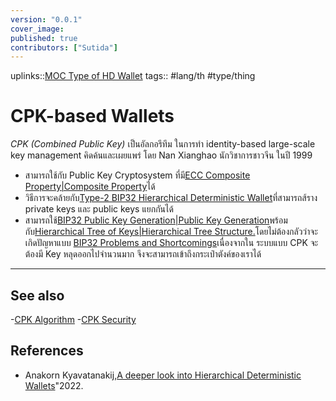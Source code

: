 ```yaml
---
version: "0.0.1"
cover_image:
published: true
contributors: ["Sutida"]
---
```

uplinks::[MOC Type of HD Wallet](./MOC%20Type%20of%20HD%20Wallet.md)
tags:: #lang/th #type/thing

# CPK-based Wallets
*CPK (Combined Public Key)* เป็นอัลกอรึทึม ในการทำ identity-based large-scale key management  คิดค้นและเผยแพร่ โดย Nan Xianghao นักวิชาการชาวจีน ในปี 1999 
- สามารถใช้กับ Public Key Cryptosystem ที่มี[ECC Composite Property|Composite Property](./ECC%20Composite%20Property|Composite%20Property.md)ได้
- วิธีการจะคล้ายกับ[Type-2 BIP32 Hierarchical Deterministic Wallet](./Type-2%20BIP32%20Hierarchical%20Deterministic%20Wallet.md)ที่สามารถส้ราง private keys และ public keys แยกกันได้ 
- สามารถใช้[BIP32 Public Key Generation|Public Key Generation](./BIP32%20Public%20Key%20Generation|Public%20Key%20Generation.md)พร้อมกับ[Hierarchical Tree of Keys|Hierarchical Tree Structure.](./Hierarchical%20Tree%20of%20Keys|Hierarchical%20Tree%20Structure..md)โดยไม่ต้องกลัวว่าจะเกิดปัญหาแบบ [BIP32 Problems and Shortcomings](./BIP32%20Problems%20and%20Shortcomings.md)เนื่องจากใน ระบบแบบ CPK จะต้องมี Key หลุดออกไปจำนวนมาก จึงจะสามารถเข้าถึงกระเป๋าตังค์ของเราได้

---
## See also
-[CPK Algorithm](./CPK%20Algorithm.md)
-[CPK Security](./CPK%20Security.md)
## References
- Anakorn Kyavatanakij,[A deeper look into Hierarchical Deterministic Wallets](./A%20deeper%20look%20into%20Hierarchical%20Deterministic%20Wallets.md)"2022.
